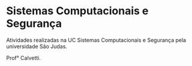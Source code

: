 # Sistemas Computacionais e Segurança
Atividades realizadas na UC Sistemas Computacionais e Segurança pela universidade São Judas.

Prof° Calvetti.
